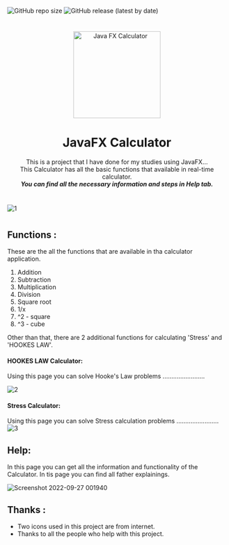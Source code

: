 ![GitHub repo size](https://img.shields.io/github/repo-size/MalakaSupun/JavaFX-Calculator-?logo=GitHub&style=for-the-badge)
![GitHub release (latest by date)](https://img.shields.io/github/v/release/MalakaSupun/JavaFX-Calculator-?logo=GitHub&style=for-the-badge)
#

<p align="center">
    <img width="200" src="https://user-images.githubusercontent.com/71941117/193908037-92414a12-9276-4172-85e9-ce6b33b6940b.png" alt="Java FX Calculator">
</p>

<h1 align="center">
 JavaFX Calculator
</h1>

<p align="center">
This is a project that I have done for my studies using JavaFX... </br>
This Calculator has all the basic functions that available in real-time calculator.</br>
<b><i>You can find all the necessary information and steps in Help tab.</i></b>
</p>

#

![1](https://user-images.githubusercontent.com/71941117/192038018-f37e8d81-e3c7-4172-8c1c-cef6b6d5301d.jpg)
#

## Functions :
These are the all the functions that are available in tha calculator application.
1. Addition
2. Subtraction
3. Multiplication 
4. Division 
5. Square root 
6. 1/x
7. ^2 - square
8. ^3 - cube

Other than that, there are 2 additional functions for calculating 'Stress' and 'HOOKES LAW'.
#### HOOKES LAW Calculator:
Using this page you can solve Hooke's Law problems ........................

![2](https://user-images.githubusercontent.com/71941117/192359375-bc6fc008-1437-4b84-9ca3-594f80f8d2c3.jpg)

#### Stress Calculator:
Using this page you can solve Stress calculation problems ........................
![3](https://user-images.githubusercontent.com/71941117/192359390-f500853e-c766-48d2-8f58-bbf49bb23a6e.jpg)

## Help:
In this page you can get all the information and functionality of the Calculator. In tis page you can find all father explainings.

![Screenshot 2022-09-27 001940](https://user-images.githubusercontent.com/71941117/192356967-c80ecf1b-8a84-48fe-bed6-387ab02f9fb3.jpg)

## Thanks :
* Two icons used in this project are from internet.
* Thanks to all the people who help with this project.

